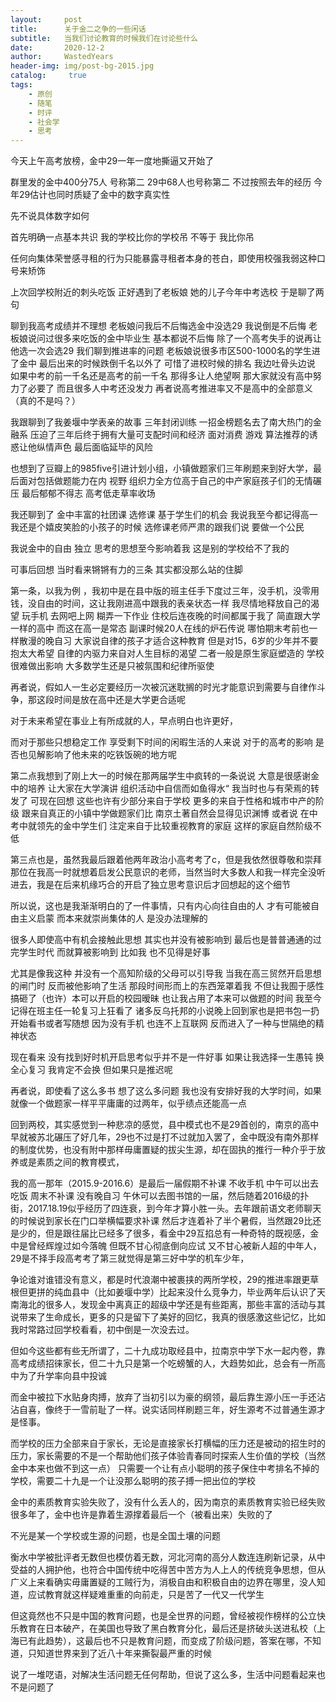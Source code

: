 ```yaml
---
layout:     post
title:      关于金二之争的一些闲话
subtitle:   当我们讨论教育的时候我们在讨论些什么
date:       2020-12-2
author:     WastedYears
header-img: img/post-bg-2015.jpg
catalog: 	 true
tags:
    - 原创
    - 随笔
    - 时评
    - 社会学
    - 思考
---
```


今天上午高考放榜，金中29一年一度地撕逼又开始了

群里发的金中400分75人 号称第二 29中68人也号称第二 不过按照去年的经历 今年29估计也同时质疑了金中的数字真实性

先不说具体数字如何

首先明确一点基本共识 我的学校比你的学校吊 不等于 我比你吊

任何向集体荣誉感寻租的行为只能暴露寻租者本身的苍白，即使用校强我弱这种口号来矫饰 

上次回学校附近的刺头吃饭 正好遇到了老板娘  她的儿子今年中考选校 于是聊了两句 

聊到我高考成绩并不理想  老板娘问我后不后悔选金中没选29  我说倒是不后悔  老板娘说问过很多来吃饭的金中毕业生 基本都说不后悔 除了一个高考失手的说再让他选一次会选29  我们聊到推进率的问题  老板娘说很多市区500-1000名的学生进了金中 最后出来的时候跌倒千名以外了  可惜了进校时候的排名  我边吐骨头边说 如果中考的前一千名还是高考的前一千名 那得多让人绝望啊 那大家就没有高中努力了必要了 而且很多人中考还没发力  再者说高考推进率又不是高中的全部意义（真的不是吗？）

我跟聊到了我姜堰中学表亲的故事 三年封闭训练  一招金榜题名去了南大热门的金融系  压迫了三年后终于拥有大量可支配时间和经济  面对消费 游戏  算法推荐的诱惑让他纵情声色 最后面临延毕的风险

也想到了豆瓣上的985five引进计划小组，小镇做题家们三年刷题来到好大学，最后面对包括做题能力在内 视野 组织力全方位高于自己的中产家庭孩子们的无情碾压 最后郁郁不得志 高考低走草率收场

我还聊到了 金中丰富的社团课 选修课 基于学生们的机会 我说我至今都记得高一我还是个嬉皮笑脸的小孩子的时候 选修课老师严肃的跟我们说 要做一个公民  

我说金中的自由 独立 思考的思想至今影响着我  这是别的学校给不了我的

可事后回想 当时看来锵锵有力的三条 其实都没那么站的住脚

第一条，以我为例 ，我初中是在县中版的班主任手下度过三年，没手机，没零用钱，没自由的时间，这让我刚进高中跟我的表亲状态一样  我尽情地释放自己的渴望  玩手机 去网吧上网  糊弄一下作业 住校后连夜晚的时间都属于我了  简直跟大学一样的高中  而这在高一是常态 副课时候20人在线的炉石传说  哪怕期末考前也一样散漫的晚自习  大家说自律的孩子才适合这种教育 但是对15，6岁的少年并不要抱太大希望 自律的内驱力来自对人生目标的渴望 二者一般是原生家庭塑造的 学校很难做出影响  大多数学生还是只被氛围和纪律所驱使

再者说，假如人一生必定要经历一次被沉迷耽搁的时光才能意识到需要与自律作斗争，那这段时间是放在高中还是大学更合适呢 

对于未来希望在事业上有所成就的人，早点明白也许更好，

而对于那些只想稳定工作 享受剩下时间的闲暇生活的人来说 对于的高考的影响 是否也见解影响了他未来的吃铁饭碗的地方呢

第二点我想到了刚上大一的时候在那两届学生中疯转的一条说说 大意是很感谢金中的培养 让大家在大学演讲 组织活动中自信而如鱼得水“ 我当时也与有荣焉的转发了 可现在回想 这些也许有少部分来自于学校 更多的来自于性格和城市中产的阶级  跟来自真正的小镇中学做题家们比 南京土著自然会显得见识渊博  或者说  在中考中就领先的金中学生们 注定来自于比较重视教育的家庭 这样的家庭自然阶级不低

第三点也是，虽然我最后跟着他两年政治小高考考了c，但是我依然很尊敬和崇拜那位在我高一时就想着启发公民意识的老师，当然当时大多数人和我一样完全没听进去，我是在后来机缘巧合的开启了独立思考意识后才回想起的这个细节

所以说，这也是我渐渐明白的了一件事情，只有内心向往自由的人 才有可能被自由主义启蒙 而本来就崇尚集体的人 是没办法理解的  

很多人即使高中有机会接触此思想 其实也并没有被影响到 最后也是普普通通的过完学生时代 而就算被影响到 比如我 也不见得是好事

尤其是像我这种  并没有一个高知阶级的父母可以引导我 当我在高三贸然开启思想的闸门时 反而被他影响了生活 那段时间形而上的东西笼罩着我 不但让我囿于感性搞砸了（也许）本可以开启的校园暧昧 也让我占用了本来可以做题的时间 我至今记得在班主任一轮复习上狂看了 诸多反乌托邦的小说晚上回到家也是把书包一扔开始看书或者写随想  因为没有手机 也连不上互联网 反而进入了一种与世隔绝的精神状态  

现在看来 没有找到好时机开启思考似乎并不是一件好事 如果让我选择一生愚钝 换全心复习 我肯定不会换  但如果只是推迟呢  

再者说，即使看了这么多书 想了这么多问题 我也没有安排好我的大学时间，如果就像一个做题家一样平平庸庸的过两年，似乎绩点还能高一点

回到两校，其实感觉到一种悲凉的感觉，县中模式也不是29首创的，南京的高中早就被苏北碾压了好几年，29也不过是打不过就加入罢了，金中既没有南外那样的制度优势，也没有附中那样毋庸置疑的拔尖生源，却在固执的推行一种介乎于放养或是素质之间的教育模式，

我的高一那年（2015.9-2016.6）是最后一届假期不补课 不收手机 中午可以出去吃饭  周末不补课 没有晚自习  午休可以去图书馆的一届，然后随着2016级的扑街，2017.18.19似乎经历了四连衰，到今年才算小胜一头。去年跟前语文老师聊天的时候说到家长在门口举横幅要求补课  然后才连着补了半个暑假，当然跟29比还是少的，但是跟往届比已经多了很多，看金中29互掐总有一种奇特的既视感，金中是曾经辉煌过如今落魄 但既不甘心彻底倒向应试 又不甘心被新人超的中年人，29是不择手段高考考了第三就觉得是第三好中学的机车少年，

争论谁对谁错没有意义，都是时代浪潮中被裹挟的两所学校，29的推进率跟更草根但更拼的纯血县中（比如姜堰中学）比起来没什么竞争力，毕业两年后认识了天南海北的很多人，发现金中离真正的超级中学还是有些距离，那些丰富的活动与其说带来了生命成长，更多的只是留下了美好的回忆，我真的很感激这些记忆，比如我时常路过回学校看看，初中倒是一次没去过。

但如今这些都有些无所谓了，二十九成功取经县中，拉南京中学下水一起内卷，靠高考成绩招徕家长，但二十九只是第一个吃螃蟹的人，大趋势如此，总会有一所高中为了升学率向县中投诚

而金中被拉下水贴身肉搏，放弃了当初引以为豪的纲领，最后靠生源小压一手还沾沾自喜，像终于一雪前耻了一样。说实话同样刷题三年，好生源考不过普通生源才是怪事。

而学校的压力全部来自于家长，无论是直接家长打横幅的压力还是被动的招生时的压力，家长需要的不是一个帮助他们孩子体验青春同时探索人生价值的学校（当然金中本来也做不到这一点） 只需要一个让有点小聪明的孩子保住中考排名不掉的学校，需要二十九是一个让没那么聪明的孩子搏一把出位的学校

金中的素质教育实验失败了，没有什么丢人的，因为南京的素质教育实验已经失败很多年了，金中也许是靠着生源撑着最后一个（被看出来）失败的了

不光是某一个学校或生源的问题，也是全国土壤的问题

衡水中学被批评者无数但也模仿着无数，河北河南的高分人数连连刷新记录，从中受益的人拥护他，也符合中国传统中吃得苦中苦方为人上人的传统竞争思想，但从广义上来看确实毋庸置疑的工贼行为，消极自由和积极自由的边界在哪里，没人知道，应试教育就这样疑难重重的向前走，只是苦了一代又一代学生

但这竟然也不只是中国的教育问题，也是全世界的问题，曾经被视作榜样的公立快乐教育在日本破产，在美国也导致了黑白教育分化，最后还是挤破头送进私校（上海已有此趋势），这最后也不只是教育问题，而变成了阶级问题，答案在哪，不知道，只知道世界来到了近八十年来撕裂最严重的时候

说了一堆呓语，对解决生活问题无任何帮助，但说了这么多，生活中问题看起来也不是问题了